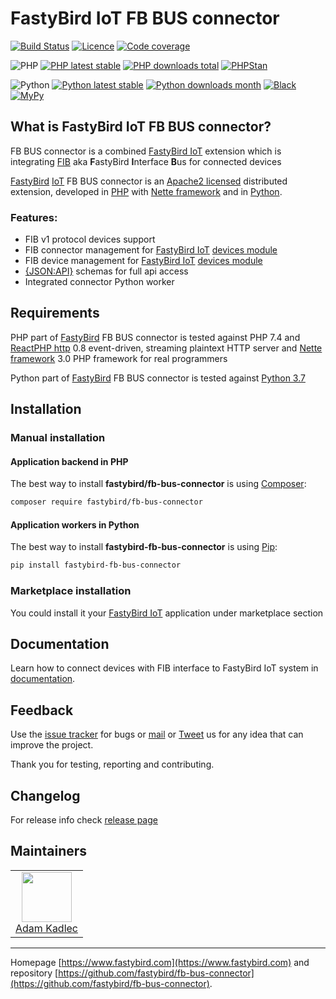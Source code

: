 # FastyBird IoT FB BUS connector

[![Build Status](https://badgen.net/github/checks/FastyBird/fb-bus-connector/master?cache=300&style=flat-square)](https://github.com/FastyBird/fb-bus-connector/actions)
[![Licence](https://badgen.net/github/license/FastyBird/fb-bus-connector?cache=300&style=flat-square)](https://github.com/FastyBird/fb-bus-connector/blob/master/LICENSE.md)
[![Code coverage](https://badgen.net/coveralls/c/github/FastyBird/fb-bus-connector?cache=300&style=flat-square)](https://coveralls.io/r/FastyBird/fb-bus-connector)

![PHP](https://badgen.net/packagist/php/FastyBird/fb-bus-connector?cache=300&style=flat-square)
[![PHP latest stable](https://badgen.net/packagist/v/FastyBird/fb-bus-connector/latest?cache=300&style=flat-square)](https://packagist.org/packages/FastyBird/fb-bus-connector)
[![PHP downloads total](https://badgen.net/packagist/dt/FastyBird/fb-bus-connector?cache=300&style=flat-square)](https://packagist.org/packages/FastyBird/fb-bus-connector)
[![PHPStan](https://img.shields.io/badge/phpstan-enabled-brightgreen.svg?style=flat-square)](https://github.com/phpstan/phpstan)

![Python](https://badgen.net/pypi/python/fastybird-fb-bus-connector?cache=300&style=flat-square)
[![Python latest stable](https://badgen.net/pypi/v/fastybird-fb-bus-connector?cache=300&style=flat-square)](https://pypi.org/project/fastybird-fb-bus-connector/)
[![Python downloads month](https://img.shields.io/pypi/dm/fastybird-fb-bus-connector?cache=300&style=flat-square)](https://pypi.org/project/fastybird-fb-bus-connector/)
[![Black](https://img.shields.io/badge/black-enabled-brightgreen.svg?style=flat-square)](https://github.com/psf/black)
[![MyPy](https://img.shields.io/badge/mypy-enabled-brightgreen.svg?style=flat-square)](http://mypy-lang.org)

## What is FastyBird IoT FB BUS connector?

FB BUS connector is a combined [FastyBird IoT](https://www.fastybird.com) extension which is integrating [FIB](https://www.fastybird.com) aka **F**astyBird **I**nterface **B**us for connected devices

[FastyBird](https://www.fastybird.com) [IoT](https://en.wikipedia.org/wiki/Internet_of_things) FB BUS connector is
an [Apache2 licensed](http://www.apache.org/licenses/LICENSE-2.0) distributed extension, developed
in [PHP](https://www.php.net) with [Nette framework](https://nette.org) and in [Python](https://python.org).

### Features:

- FIB v1 protocol devices support
- FIB connector management for [FastyBird IoT](https://www.fastybird.com) [devices module](https://github.com/FastyBird/devices-module)
- FIB device management for [FastyBird IoT](https://www.fastybird.com) [devices module](https://github.com/FastyBird/devices-module)
- [{JSON:API}](https://jsonapi.org/) schemas for full api access
- Integrated connector Python worker

## Requirements

PHP part of [FastyBird](https://www.fastybird.com) FB BUS connector is tested against PHP 7.4
and [ReactPHP http](https://github.com/reactphp/http) 0.8 event-driven, streaming plaintext HTTP server
and [Nette framework](https://nette.org/en/) 3.0 PHP framework for real programmers

Python part of [FastyBird](https://www.fastybird.com) FB BUS connector is tested against [Python 3.7](http://python.org)

## Installation

### Manual installation

#### Application backend in PHP

The best way to install **fastybird/fb-bus-connector** is using [Composer](http://getcomposer.org/):

```sh
composer require fastybird/fb-bus-connector
```

#### Application workers in Python

The best way to install **fastybird-fb-bus-connector** is using [Pip](https://pip.pypa.io/en/stable/):

```sh
pip install fastybird-fb-bus-connector
```

### Marketplace installation

You could install it your [FastyBird IoT](https://www.fastybird.com) application under marketplace section

## Documentation

Learn how to connect devices with FIB interface to FastyBird IoT system
in [documentation](https://github.com/FastyBird/fb-bus-connector/blob/master/.docs/en/index.md).

## Feedback

Use the [issue tracker](https://github.com/FastyBird/fb-bus-connector/issues) for bugs
or [mail](mailto:code@fastybird.com) or [Tweet](https://twitter.com/fastybird) us for any idea that can improve the
project.

Thank you for testing, reporting and contributing.

## Changelog

For release info check [release page](https://github.com/FastyBird/fb-bus-connector/releases)

## Maintainers

<table>
	<tbody>
		<tr>
			<td align="center">
				<a href="https://github.com/akadlec">
					<img width="80" height="80" src="https://avatars3.githubusercontent.com/u/1866672?s=460&amp;v=4">
				</a>
				<br>
				<a href="https://github.com/akadlec">Adam Kadlec</a>
			</td>
		</tr>
	</tbody>
</table>

***
Homepage [https://www.fastybird.com](https://www.fastybird.com) and
repository [https://github.com/fastybird/fb-bus-connector](https://github.com/fastybird/fb-bus-connector).
